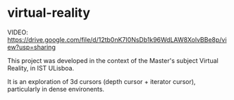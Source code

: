 # virtual-reality

VIDEO: https://drive.google.com/file/d/12tb0nK7I0NsDb1k96WdLAW8XolvBBe8p/view?usp=sharing

This project was developed in the context of the Master's subject Virtual Reality, in IST ULisboa.

It is an exploration of 3d cursors (depth cursor + iterator cursor), particularly in dense environents.
